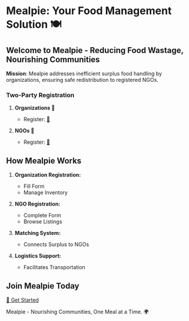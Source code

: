 # Mealpie: Your Food Management Solution 🍽️

## Welcome to Mealpie - Reducing Food Wastage, Nourishing Communities

**Mission**: Mealpie addresses inefficient surplus food handling by organizations, ensuring safe redistribution to registered NGOs.

### Two-Party Registration

1. **Organizations 🏢**
   - Register: [🔗](#)

2. **NGOs 🤝**
   - Register: [🔗](#)

## How Mealpie Works

1. **Organization Registration:**
   - Fill Form
   - Manage Inventory

2. **NGO Registration:**
   - Complete Form
   - Browse Listings

3. **Matching System:**
   - Connects Surplus to NGOs

4. **Logistics Support:**
   - Facilitates Transportation

## Join Mealpie Today

[🔗 Get Started](#)

Mealpie - Nourishing Communities, One Meal at a Time. 🌍

